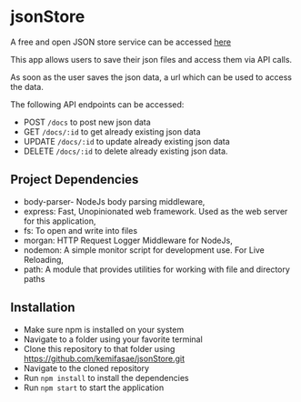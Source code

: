 # jsonStore
A free and open JSON store service can be accessed [here](https://nestjsonstore.herokuapp.com/)

This app allows users to save their json files and access them via API calls.

As soon as the user saves the json data, a url which can be used to access the data.

The following API endpoints can be accessed:
- POST `/docs` to post new json data
- GET `/docs/:id` to get already existing json data
- UPDATE `/docs/:id` to update already existing json data
- DELETE `/docs/:id` to delete already existing json data.

## Project Dependencies
 - body-parser- NodeJs body parsing middleware,
 - express: Fast, Unopinionated web framework. Used as the web server for this application,
 - fs: To open and write into files
 - morgan: HTTP Request Logger Middleware for NodeJs,
 - nodemon: A simple monitor script for development use. For Live Reloading,
 - path: A module that provides utilities for working with file and directory paths

## Installation
- Make sure npm is installed on your system
- Navigate to a folder using your favorite terminal
- Clone this repository to that folder using https://github.com/kemifasae/jsonStore.git
- Navigate to the cloned repository
- Run `npm install` to install the dependencies
- Run `npm start` to start the application
